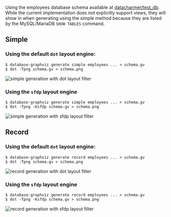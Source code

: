 Using the employees database schema available at [datacharmer/test_db](https://github.com/datacharmer/test_db). While the
current implementation does not explicitly support views, they will show in when generating using the simple method
because they are listed by the MySQL/MariaDB `SHOW TABLES` command.

## Simple
### Using the default `dot` layout engine:

```
$ database-graphviz generate simple employees ... > schema.gv
$ dot -Tpng schema.gv > schema.png
```

![simple generation with dot layout filter](schema-simple-dot.png)

### Using the `sfdp` layout engine

```
$ database-graphviz generate simple employees ... > schema.gv
$ dot -Tpng -Ksfdp schema.gv > schema.png
```

![simple generation with sfdp layout filter](schema-simple-sfdp.png)

## Record
### Using the default `dot` layout engine:

```
$ database-graphviz generate record employees ... > schema.gv
$ dot -Tpng schema.gv > schema.png
```

![record generation with dot layout filter](schema-record-dot.png)

### Using the `sfdp` layout engine

```
$ database-graphviz generate record employees ... > schema.gv
$ dot -Tpng -Ksfdp schema.gv > schema.png
```

![record generation with sfdp layout filter](schema-record-sfdp.png)
